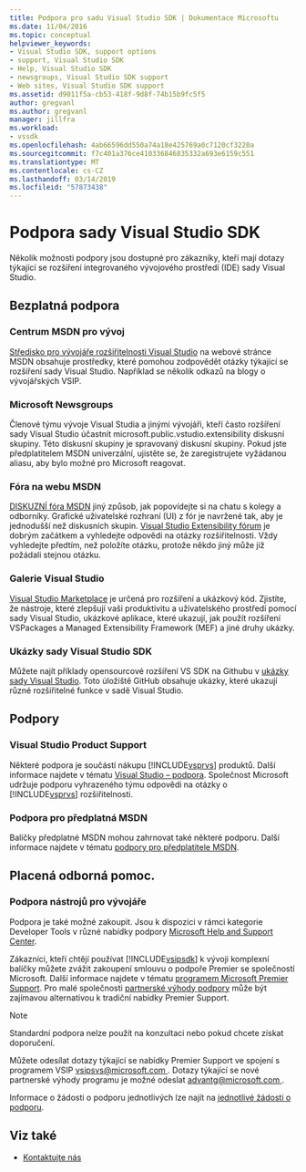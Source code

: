 ```yaml
---
title: Podpora pro sadu Visual Studio SDK | Dokumentace Microsoftu
ms.date: 11/04/2016
ms.topic: conceptual
helpviewer_keywords:
- Visual Studio SDK, support options
- support, Visual Studio SDK
- Help, Visual Studio SDK
- newsgroups, Visual Studio SDK support
- Web sites, Visual Studio SDK support
ms.assetid: d9011f5a-cb53-418f-9d8f-74b15b9fc5f5
author: gregvanl
ms.author: gregvanl
manager: jillfra
ms.workload:
- vssdk
ms.openlocfilehash: 4ab66596dd550a74a18e425769a0c7120cf3220a
ms.sourcegitcommit: f7c401a376ce410336846835332a693e6159c551
ms.translationtype: MT
ms.contentlocale: cs-CZ
ms.lasthandoff: 03/14/2019
ms.locfileid: "57873438"
---
```

# <a name="support-for-the-visual-studio-sdk"></a>Podpora sady Visual Studio SDK
Několik možnosti podpory jsou dostupné pro zákazníky, kteří mají dotazy týkající se rozšíření integrovaného vývojového prostředí (IDE) sady Visual Studio.

## <a name="free-support"></a>Bezplatná podpora

### <a name="msdn-development-center"></a>Centrum MSDN pro vývoj
 [Středisko pro vývojáře rozšiřitelnosti Visual Studio](http://go.microsoft.com/fwlink/?LinkID=84381) na webové stránce MSDN obsahuje prostředky, které pomohou zodpovědět otázky týkající se rozšíření sady Visual Studio. Například se několik odkazů na blogy o vývojářských VSIP.

### <a name="microsoft-newsgroups"></a>Microsoft Newsgroups
 Členové týmu vývoje Visual Studia a jinými vývojáři, kteří často rozšíření sady Visual Studio účastnit microsoft.public.vstudio.extensibility diskusní skupiny. Této diskusní skupiny je spravovaný diskusní skupiny. Pokud jste předplatitelem MSDN univerzální, ujistěte se, že zaregistrujete vyžádanou aliasu, aby bylo možné pro Microsoft reagovat.

### <a name="msdn-forums"></a>Fóra na webu MSDN
 [DISKUZNÍ fóra MSDN](http://go.microsoft.com/fwlink/?LinkID=76632) jiný způsob, jak popovídejte si na chatu s kolegy a odborníky. Grafické uživatelské rozhraní (UI) z fór je navržené tak, aby je jednodušší než diskusních skupin. [Visual Studio Extensibility fórum](http://go.microsoft.com/fwlink/?LinkID=121964) je dobrým začátkem a vyhledejte odpovědi na otázky rozšiřitelnosti. Vždy vyhledejte předtím, než položíte otázku, protože někdo jiný může již požádali stejnou otázku.

### <a name="visual-studio-gallery"></a>Galerie Visual Studio
 [Visual Studio Marketplace](https://marketplace.visualstudio.com/) je určená pro rozšíření a ukázkový kód. Zjistíte, že nástroje, které zlepšují vaši produktivitu a uživatelského prostředí pomocí sady Visual Studio, ukázkové aplikace, které ukazují, jak použít rozšíření VSPackages a Managed Extensibility Framework (MEF) a jiné druhy ukázky.

### <a name="visual-studio-sdk-samples"></a>Ukázky sady Visual Studio SDK

Můžete najít příklady opensourcové rozšíření VS SDK na Githubu v [ukázky sady Visual Studio](https://github.com/Microsoft/VSSDK-Extensibility-Samples). Toto úložiště GitHub obsahuje ukázky, které ukazují různé rozšiřitelné funkce v sadě Visual Studio.

## <a name="included-support"></a>Podpory

### <a name="visual-studio-product-support"></a>Visual Studio Product Support
 Některé podpora je součástí nákupu [!INCLUDE[vsprvs](../code-quality/includes/vsprvs_md.md)] produktů. Další informace najdete v tématu [Visual Studio – podpora](http://msdn.microsoft.com/vstudio/cc136615.aspx). Společnost Microsoft udržuje podporu vyhrazeného týmu odpovědi na otázky o [!INCLUDE[vsprvs](../code-quality/includes/vsprvs_md.md)] rozšiřitelnosti.

### <a name="msdn-subscription-support"></a>Podpora pro předplatná MSDN
 Balíčky předplatné MSDN mohou zahrnovat také některé podporu. Další informace najdete v tématu [podpory pro předplatitele MSDN](https://msdn.microsoft.com/subscriptions/aa718661.aspx).

## <a name="paid-support"></a>Placená odborná pomoc.

### <a name="developer-tools-support"></a>Podpora nástrojů pro vývojáře

Podpora je také možné zakoupit. Jsou k dispozici v rámci kategorie Developer Tools v různé nabídky podpory [Microsoft Help and Support Center](http://go.microsoft.com/fwlink/?LinkID=82383).

Zákazníci, kteří chtějí používat [!INCLUDE[vsipsdk](../extensibility/includes/vsipsdk_md.md)] k vývoji komplexní balíčky můžete zvážit zakoupení smlouvu o podpoře Premier se společností Microsoft. Další informace najdete v tématu [programem Microsoft Premier Support](https://support.microsoft.com/premier). Pro malé společnosti [partnerské výhody podpory](http://www.microsoft.com/services/microsoftservices/srv_mspa.mspx) může být zajímavou alternativou k tradiční nabídky Premier Support.

> [!NOTE]
> Standardní podpora nelze použít na konzultaci nebo pokud chcete získat doporučení.

Můžete odesílat dotazy týkající se nabídky Premier Support ve spojení s programem VSIP [ vsipsvs@microsoft.com ](mailto:vsipsvs@microsoft.com). Dotazy týkající se nové partnerské výhody programu je možné odeslat [ advantg@microsoft.com ](mailto:advantg@microsoft.com).

Informace o žádosti o podporu jednotlivých lze najít na [jednotlivé žádosti o podporu](http://go.microsoft.com/fwlink/?LinkID=82385).

## <a name="see-also"></a>Viz také

- [Kontaktujte nás](../ide/talk-to-us.md)